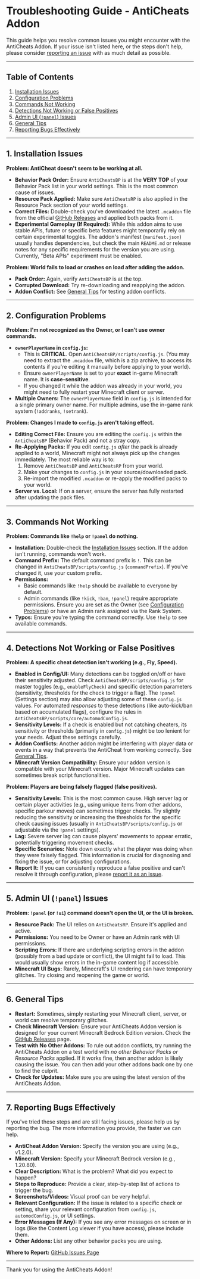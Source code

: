 # Troubleshooting Guide - AntiCheats Addon

This guide helps you resolve common issues you might encounter with the AntiCheats Addon. If your issue isn't listed here, or the steps don't help, please consider [reporting an issue](https://github.com/SjnExe/AntiCheats/issues) with as much detail as possible.

---

## Table of Contents

1. [Installation Issues](#1-installation-issues)
2. [Configuration Problems](#2-configuration-problems)
3. [Commands Not Working](#3-commands-not-working)
4. [Detections Not Working or False Positives](#4-detections-not-working-or-false-positives)
5. [Admin UI (`!panel`) Issues](#5-admin-ui-panel-issues)
6. [General Tips](#6-general-tips)
7. [Reporting Bugs Effectively](#7-reporting-bugs-effectively)

---

## 1. Installation Issues

**Problem: AntiCheat doesn't seem to be working at all.**

- **Behavior Pack Order:** Ensure `AntiCheatsBP` is at the **VERY TOP** of your Behavior Pack list in your world settings. This is the most common cause of issues.
- **Resource Pack Applied:** Make sure `AntiCheatsRP` is also applied in the Resource Pack section of your world settings.
- **Correct Files:** Double-check you've downloaded the latest `.mcaddon` file from the official [GitHub Releases](https://github.com/SjnExe/AntiCheats/releases) and applied both packs from it.
- **Experimental Gameplay (If Required):** While this addon aims to use stable APIs, future or specific beta features might temporarily rely on certain experimental toggles. The addon's manifest (`manifest.json`) usually handles dependencies, but check the main `README.md` or release notes for any specific requirements for the version you are using. Currently, "Beta APIs" experiment must be enabled.

**Problem: World fails to load or crashes on load after adding the addon.**

- **Pack Order:** Again, verify `AntiCheatsBP` is at the top.
- **Corrupted Download:** Try re-downloading and reapplying the addon.
- **Addon Conflict:** See [General Tips](#6-general-tips) for testing addon conflicts.

---

## 2. Configuration Problems

**Problem: I'm not recognized as the Owner, or I can't use owner commands.**

- **`ownerPlayerName` in `config.js`:**
  - This is **CRITICAL**. Open `AntiCheatsBP/scripts/config.js`. (You may need to extract the `.mcaddon` file, which is a zip archive, to access its contents if you're editing it manually before applying to your world).
  - Ensure `ownerPlayerName` is set to your **exact** in-game Minecraft name. It is **case-sensitive**.
  - If you changed it while the addon was already in your world, you might need to fully restart your Minecraft client or server.
- **Multiple Owners:** The `ownerPlayerName` field in `config.js` is intended for a single primary owner name. For multiple admins, use the in-game rank system (`!addranks`, `!setrank`).

**Problem: Changes I made to `config.js` aren't taking effect.**

- **Editing Correct File:** Ensure you are editing the `config.js` within the `AntiCheatsBP` (Behavior Pack) and not a stray copy.
- **Re-Applying Packs:** If you edit `config.js` *after* the pack is already applied to a world, Minecraft might not always pick up the changes immediately. The most reliable way is to:
  1. Remove `AntiCheatsBP` and `AntiCheatsRP` from your world.
  2. Make your changes to `config.js` in your source/downloaded pack.
  3. Re-import the modified `.mcaddon` or re-apply the modified packs to your world.
- **Server vs. Local:** If on a server, ensure the server has fully restarted after updating the pack files.

---

## 3. Commands Not Working

**Problem: Commands like `!help` or `!panel` do nothing.**

- **Installation:** Double-check the [Installation Issues](#1-installation-issues) section. If the addon isn't running, commands won't work.
- **Command Prefix:** The default command prefix is `!`. This can be changed in `AntiCheatsBP/scripts/config.js` (`commandPrefix`). If you've changed it, use your custom prefix.
- **Permissions:**
  - Basic commands like `!help` should be available to everyone by default.
  - Admin commands (like `!kick`, `!ban`, `!panel`) require appropriate permissions. Ensure you are set as the Owner (see [Configuration Problems](#2-configuration-problems)) or have an Admin rank assigned via the Rank System.
- **Typos:** Ensure you're typing the command correctly. Use `!help` to see available commands.

---

## 4. Detections Not Working or False Positives

**Problem: A specific cheat detection isn't working (e.g., Fly, Speed).**

- **Enabled in Config/UI:** Many detections can be toggled on/off or have their sensitivity adjusted. Check `AntiCheatsBP/scripts/config.js` for master toggles (e.g., `enableFlyCheck`) and specific detection parameters (sensitivity, thresholds for the check to trigger a flag). The `!panel` (Settings section) may also allow adjusting some of these `config.js` values. For automated *responses* to these detections (like auto-kick/ban based on accumulated flags), configure the rules in `AntiCheatsBP/scripts/core/automodConfig.js`.
- **Sensitivity Levels:** If a check is enabled but not catching cheaters, its sensitivity or thresholds (primarily in `config.js`) might be too lenient for your needs. Adjust these settings carefully.
- **Addon Conflicts:** Another addon might be interfering with player data or events in a way that prevents the AntiCheat from working correctly. See [General Tips](#6-general-tips).
- **Minecraft Version Compatibility:** Ensure your addon version is compatible with your Minecraft version. Major Minecraft updates can sometimes break script functionalities.

**Problem: Players are being falsely flagged (false positives).**

- **Sensitivity Levels:** This is the most common cause. High server lag or certain player activities (e.g., using unique items from other addons, specific parkour moves) can sometimes trigger checks. Try slightly reducing the sensitivity or increasing the thresholds for the specific check causing issues (usually in `AntiCheatsBP/scripts/config.js` or adjustable via the `!panel` settings).
- **Lag:** Severe server lag can cause players' movements to appear erratic, potentially triggering movement checks.
- **Specific Scenarios:** Note down exactly what the player was doing when they were falsely flagged. This information is crucial for diagnosing and fixing the issue, or for adjusting configurations.
- **Report It:** If you can consistently reproduce a false positive and can't resolve it through configuration, please [report it as an issue](https://github.com/SjnExe/AntiCheats/issues).

---

## 5. Admin UI (`!panel`) Issues

**Problem: `!panel` (or `!ui`) command doesn't open the UI, or the UI is broken.**

- **Resource Pack:** The UI relies on `AntiCheatsRP`. Ensure it's applied and active.
- **Permissions:** You need to be Owner or have an Admin rank with UI permissions.
- **Scripting Errors:** If there are underlying scripting errors in the addon (possibly from a bad update or conflict), the UI might fail to load. This would usually show errors in the in-game content log if accessible.
- **Minecraft UI Bugs:** Rarely, Minecraft's UI rendering can have temporary glitches. Try closing and reopening the game or world.

---

## 6. General Tips

- **Restart:** Sometimes, simply restarting your Minecraft client, server, or world can resolve temporary glitches.
- **Check Minecraft Version:** Ensure your AntiCheats Addon version is designed for your current Minecraft Bedrock Edition version. Check the [GitHub Releases](https://github.com/SjnExe/AntiCheats/releases) page.
- **Test with No Other Addons:** To rule out addon conflicts, try running the AntiCheats Addon on a test world with *no other Behavior Packs or Resource Packs* applied. If it works fine, then another addon is likely causing the issue. You can then add your other addons back one by one to find the culprit.
- **Check for Updates:** Make sure you are using the latest version of the AntiCheats Addon.

---

## 7. Reporting Bugs Effectively

If you've tried these steps and are still facing issues, please help us by reporting the bug. The more information you provide, the faster we can help.

- **AntiCheat Addon Version:** Specify the version you are using (e.g., v1.2.0).
- **Minecraft Version:** Specify your Minecraft Bedrock version (e.g., 1.20.80).
- **Clear Description:** What is the problem? What did you expect to happen?
- **Steps to Reproduce:** Provide a clear, step-by-step list of actions to trigger the bug.
- **Screenshots/Videos:** Visual proof can be very helpful.
- **Relevant Configuration:** If the issue is related to a specific check or setting, share your relevant configuration from `config.js`, `automodConfig.js`, or UI settings.
- **Error Messages (If Any):** If you see any error messages on screen or in logs (like the Content Log viewer if you have access), please include them.
- **Other Addons:** List any other behavior packs you are using.

**Where to Report:** [GitHub Issues Page](https://github.com/SjnExe/AntiCheats/issues)

---

Thank you for using the AntiCheats Addon!
